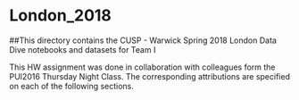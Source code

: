 # London_2018

##This directory contains the CUSP - Warwick Spring 2018 London Data Dive notebooks and datasets for Team I

This HW assignment was done in collaboration with colleagues form the PUI2016 Thursday Night Class.
The corresponding attributions are specified on each of the following sections.